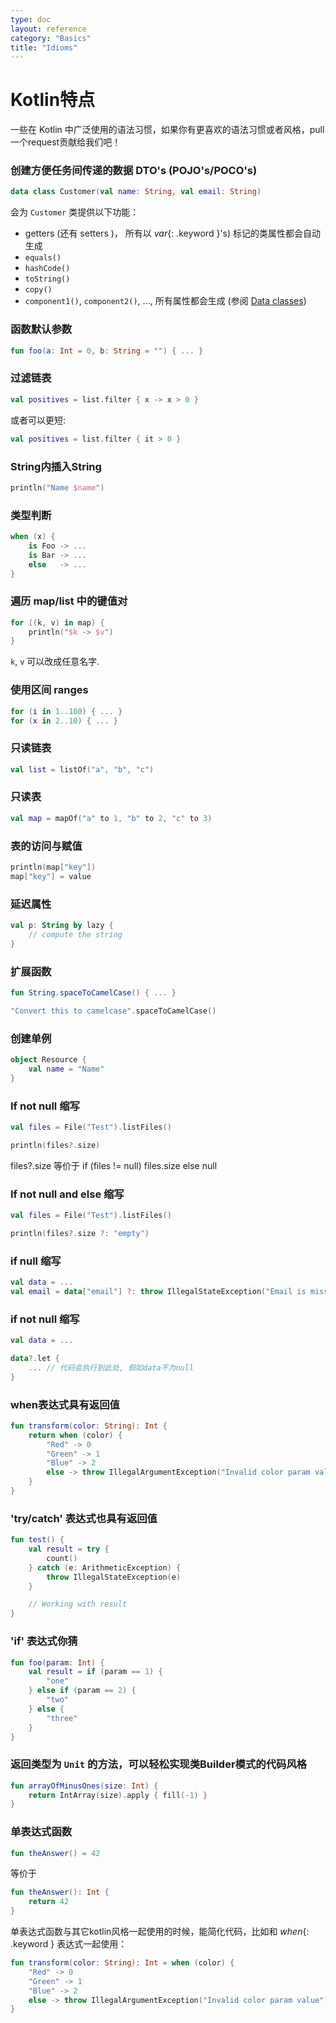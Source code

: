 ```yaml
---
type: doc
layout: reference
category: "Basics"
title: "Idioms"
---
```


# Kotlin特点

一些在 Kotlin 中广泛使用的语法习惯，如果你有更喜欢的语法习惯或者风格，pull一个request贡献给我们吧！

### 创建方便任务间传递的数据 DTO's (POJO's/POCO's)

``` kotlin
data class Customer(val name: String, val email: String)
```

会为 `Customer` 类提供以下功能：

* getters (还有 setters )， 所有以 *var*{: .keyword }'s) 标记的类属性都会自动生成
* `equals()`
* `hashCode()`
* `toString()`
* `copy()`
* `component1()`, `component2()`, ..., 所有属性都会生成 (参阅 [Data classes](data-classes.html))


### 函数默认参数

``` kotlin
fun foo(a: Int = 0, b: String = "") { ... }
```

### 过滤链表

``` kotlin
val positives = list.filter { x -> x > 0 }
```

或者可以更短:

``` kotlin
val positives = list.filter { it > 0 }
```

### String内插入String

``` kotlin
println("Name $name")
```

### 类型判断

``` kotlin
when (x) {
    is Foo -> ...
    is Bar -> ...
    else   -> ...
}
```

### 遍历 map/list 中的键值对

``` kotlin
for ((k, v) in map) {
    println("$k -> $v")
}
```

`k`, `v` 可以改成任意名字.

### 使用区间 ranges

``` kotlin
for (i in 1..100) { ... }
for (x in 2..10) { ... }
```

### 只读链表

``` kotlin
val list = listOf("a", "b", "c")
```

### 只读表

``` kotlin
val map = mapOf("a" to 1, "b" to 2, "c" to 3)
```

### 表的访问与赋值

``` kotlin
println(map["key"])
map["key"] = value
```

### 延迟属性

``` kotlin
val p: String by lazy {
    // compute the string
}
```

### 扩展函数

``` kotlin
fun String.spaceToCamelCase() { ... }

"Convert this to camelcase".spaceToCamelCase()
```

### 创建单例

``` kotlin
object Resource {
    val name = "Name"
}
```

### If not null 缩写

``` kotlin
val files = File("Test").listFiles()

println(files?.size)
```

files?.size 等价于 if (files != null) files.size else null

### If not null and else 缩写

``` kotlin
val files = File("Test").listFiles()

println(files?.size ?: "empty")
```

### if null 缩写

``` kotlin
val data = ...
val email = data["email"] ?: throw IllegalStateException("Email is missing!")
```

### if not null 缩写

``` kotlin
val data = ...

data?.let {
    ... // 代码会执行到此处, 假如data不为null
}
```

### when表达式具有返回值

``` kotlin
fun transform(color: String): Int {
    return when (color) {
        "Red" -> 0
        "Green" -> 1
        "Blue" -> 2
        else -> throw IllegalArgumentException("Invalid color param value")
    }
}
```

### 'try/catch' 表达式也具有返回值

``` kotlin
fun test() {
    val result = try {
        count()
    } catch (e: ArithmeticException) {
        throw IllegalStateException(e)
    }

    // Working with result
}
```

### 'if' 表达式你猜

``` kotlin
fun foo(param: Int) {
    val result = if (param == 1) {
        "one"
    } else if (param == 2) {
        "two"
    } else {
        "three"
    }
}
```

### 返回类型为 `Unit` 的方法，可以轻松实现类Builder模式的代码风格

``` kotlin
fun arrayOfMinusOnes(size: Int) {
    return IntArray(size).apply { fill(-1) }
}
```


### 单表达式函数

``` kotlin
fun theAnswer() = 42
```

等价于

``` kotlin
fun theAnswer(): Int {
    return 42
}
```

单表达式函数与其它kotlin风格一起使用的时候，能简化代码，比如和 *when*{: .keyword } 表达式一起使用：

``` kotlin
fun transform(color: String): Int = when (color) {
    "Red" -> 0
    "Green" -> 1
    "Blue" -> 2
    else -> throw IllegalArgumentException("Invalid color param value")
}
```
